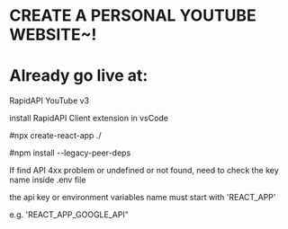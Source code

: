 # CREATE A PERSONAL YOUTUBE WEBSITE~!

# Already go live at:

RapidAPI YouTube v3

install RapidAPI Client extension in vsCode

#npx create-react-app ./

#npm install --legacy-peer-deps

If find API 4xx problem or undefined or not found, need to check the key name inside .env file

the api key or environment variables name must start with 'REACT_APP'

e.g. 'REACT_APP_GOOGLE_API"
